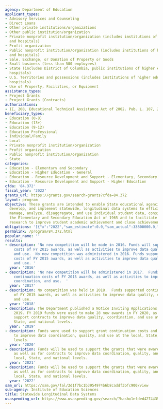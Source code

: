 ```yaml
---
agency: Department of Education
applicant_types:
- Advisory Services and Counseling
- Direct Loans
- Other private institutions/organizations
- Other public institution/organization
- Private nonprofit institution/organization (includes institutions of higher education
  and hospitals)
- Profit organization
- Public nonprofit institution/organization (includes institutions of higher education
  and hospitals)
- Sale, Exchange, or Donation of Property or Goods
- Small business (less than 500 employees)
- State (includes District of Columbia, public institutions of higher education and
  hospitals)
- U.S. Territories and possessions (includes institutions of higher education and
  hospitals)
- Use of Property, Facilities, or Equipment
assistance_types:
- Project Grants
- Project Grants (Contracts)
authorizations:
- II, 208, Educational Technical Assistance Act of 2002. Pub. L. 107, 279.
beneficiary_types:
- Education (0-8)
- Education (13+)
- Education (9-12)
- Education Professional
- Individual/Family
- Local
- Private nonprofit institution/organization
- Profit organization
- Public nonprofit institution/organization
- State
categories:
- Education - Elementary and Secondary
- Education - Higher Education - General
- Education - Resource Development and Support - Elementary, Secondary Education
- Education - Resource Development and Support - Higher Education
cfda: '84.372'
fiscal_year: '2022'
grants_url: https://grants.gov/search-grants?cfda=84.372
layout: program
objective: These grants are intended to enable State educational agencies to design,
  develop, and implement statewide, longitudinal data systems to efficiently and accurately
  manage, analyze, disaggregate, and use individual student data, consistent with
  the Elementary and Secondary Education Act of 1965 and to facilitate analyses and
  research to improve student academic achievement and close achievement gaps.
obligations: '[{"x":"2022","sam_estimate":0.0,"sam_actual":33800000.0,"usa_spending_actual":24124132.56},{"x":"2023","sam_estimate":33380000.0,"sam_actual":0.0,"usa_spending_actual":39426989.99},{"x":"2024","sam_estimate":6035000.0,"sam_actual":0.0,"usa_spending_actual":1373352.75}]'
permalink: /program/84.372.html
popular_name: ''
results:
- description: 'No new competition will be made in 2016. Funds will support continuation
    costs of FY 2015 awards, as well as activities to improve data quality, coordination,
    and use.  No new competition was administered in 2016. Funds supported continuation
    costs of FY 2015 awards, as well as activities to improve data quality, coordination,
    and use. '
  year: '2016'
- description: 'No new competition will be administered in 2017.  Funds will support
    continuation costs of FY 2015 awards, as well as activities to improve data quality,
    coordination, and use.  '
  year: '2017'
- description: No competition was held in 2018.  Funds supported continuation costs
    of FY 2015 awards, as well as activities to improve data quality, coordination,
    and use.
  year: '2018'
- description: The Department published a Notice Inviting Applications on June 19,
    2019. FY 2019 funds were used to make 28 new awards in FY 2020, as well as to
    support contracts to improve data quality, coordination, and use at the local,
    State, and national levels.
  year: '2019'
- description: Funds were used to support grant continuation costs and for contracts
    to improve data coordination, quality, and use at the local, State, and national
    levels.
  year: '2020'
- description: Funds will be used to support the grants that were awarded in FY 2020,
    as well as for contracts to improve data coordination, quality, and use at the
    local, State, and national levels.
  year: '2021'
- description: Funds will be used to support the grants that were awarded in FY 2020,
    as well as for contracts to improve data coordination, quality, and use at the
    local, State, and national levels.
  year: '2022'
sam_url: https://sam.gov/fal/2d1f7bc1b3954974b6b8caddf3bfc900/view
sub-agency: Institute of Education Sciences
title: Statewide Longitudinal Data Systems
usaspending_url: https://www.usaspending.gov/search/?hash=1efded42744353e67525a826d64ac4ae
---
```

